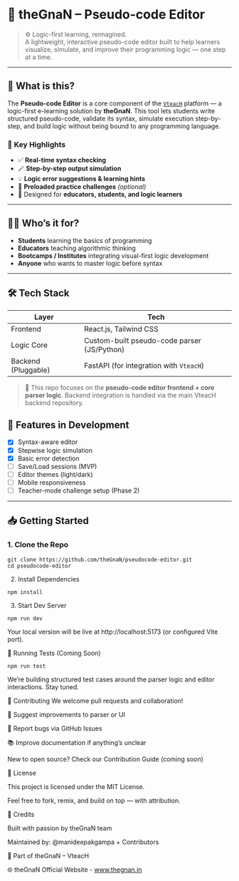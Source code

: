 # 🧠 theGnaN – Pseudo-code Editor

> ⚙️ Logic-first learning, reimagined.  
> A lightweight, interactive pseudo-code editor built to help learners visualize, simulate, and improve their programming logic — one step at a time.

---

## 🚀 What is this?

The **Pseudo-code Editor** is a core component of the [`VteacH`](https://github.com/manideepakgampa/ELearn) platform — a logic-first e-learning solution by **theGnaN**. This tool lets students write structured pseudo-code, validate its syntax, simulate execution step-by-step, and build logic without being bound to any programming language.

### 🌟 Key Highlights
- ✅ **Real-time syntax checking**
- 🪄 **Step-by-step output simulation**
- 💡 **Logic error suggestions & learning hints**
- 📘 **Preloaded practice challenges** *(optional)*
- 🧠 Designed for **educators, students, and logic learners**

---

## 🧑‍💻 Who’s it for?

- **Students** learning the basics of programming
- **Educators** teaching algorithmic thinking
- **Bootcamps / Institutes** integrating visual-first logic development
- **Anyone** who wants to master logic before syntax

---

## 🛠️ Tech Stack

| Layer      | Tech        |
|------------|-------------|
| Frontend   | React.js, Tailwind CSS |
| Logic Core | Custom-built pseudo-code parser (JS/Python) |
| Backend (Pluggable) | FastAPI (for integration with `VteacH`) |

> 🔧 This repo focuses on the **pseudo-code editor frontend + core parser logic**. Backend integration is handled via the main VteacH backend repository.



## 🚧 Features in Development

- [x] Syntax-aware editor
- [x] Stepwise logic simulation
- [x] Basic error detection
- [ ] Save/Load sessions (MVP)
- [ ] Editor themes (light/dark)
- [ ] Mobile responsiveness
- [ ] Teacher-mode challenge setup (Phase 2)

---

## 📥 Getting Started

### 1. Clone the Repo

```
git clone https://github.com/theGnaN/pseudocode-editor.git
cd pseudocode-editor
```
2. Install Dependencies
```
npm install
```
3. Start Dev Server
```
npm run dev
```
Your local version will be live at http://localhost:5173 (or configured Vite port).

🧪 Running Tests (Coming Soon)
```
npm run test
```
We’re building structured test cases around the parser logic and editor interactions. Stay tuned.

🤝 Contributing
We welcome pull requests and collaboration!

🧩 Suggest improvements to parser or UI

🐛 Report bugs via GitHub Issues

📚 Improve documentation if anything’s unclear

New to open source? Check our Contribution Guide (coming soon)

📄 License

This project is licensed under the MIT License.

Feel free to fork, remix, and build on top — with attribution.


📣 Credits

Built with passion by theGnaN team

Maintained by: @manideepakgampa + Contributors

📌 Part of theGnaN – VteacH

🌐 theGnaN Official Website - www.thegnan.in
